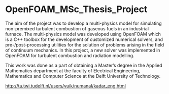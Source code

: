 # OpenFOAM_MSc_Thesis_Project

The aim of the project was to develop a multi-physics model for simulating non-premixed
turbulent combustion of gaseous fuels in an industrial furnace. The multi-physics model
was developed using OpenFOAM which is a C++ toolbox for the development of customized 
numerical solvers, and pre-/post-processing utilities for the solution of problems arising
in the field of continuum mechanics. In this project, a new solver was implemented in 
OpenFOAM for turbulent combustion and radiation modelling. 

This work was done as a part of obtaining a Master’s degree in the Applied Mathematics
department at the faculty of Electrical Engineering, Mathematics and Computer Science
at the Delft University of Technology.

http://ta.twi.tudelft.nl/users/vuik/numanal/kadar_eng.html
